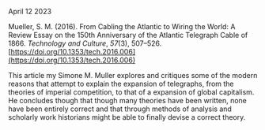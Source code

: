 April 12 2023

Mueller, S. M. (2016). From Cabling the Atlantic to Wiring the World: A Review Essay on the
	150th Anniversary of the Atlantic Telegraph Cable of 1866. _Technology and Culture_, _57_(3), 507–526. 	[https://doi.org/10.1353/tech.2016.006](https://doi.org/10.1353/tech.2016.006)

This article my Simone M. Muller explores and critiques some of the modern reasons that attempt to explain the expansion of telegraphs, from the theories of imperial competition, to that of a expansion of global capitalism. He concludes though that though many theories have been written, none have been entirely correct and that through methods of analysis and scholarly work historians might be able to finally devise a correct theory.

